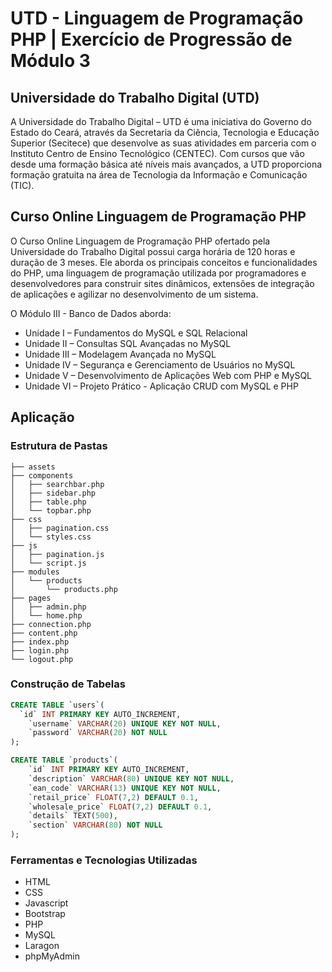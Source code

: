 # UTD - Linguagem de Programação PHP | Exercício de Progressão de Módulo 3

## Universidade do Trabalho Digital (UTD)

A Universidade do Trabalho Digital – UTD é uma iniciativa do Governo do Estado 
do Ceará, através da Secretaria da Ciência, Tecnologia e Educação Superior 
(Secitece) que desenvolve as suas atividades em parceria com o Instituto 
Centro de Ensino Tecnológico (CENTEC). Com cursos que vão desde uma formação 
básica até níveis mais avançados, a UTD proporciona formação gratuita na área 
de Tecnologia da Informação e Comunicação (TIC).

## Curso Online Linguagem de Programação PHP

O Curso Online Linguagem de Programação PHP ofertado pela Universidade do 
Trabalho Digital possui carga horária de 120 horas e duração de 3 meses. Ele 
aborda os principais conceitos e funcionalidades do PHP, uma linguagem de 
programação utilizada por programadores e desenvolvedores para construir sites 
dinâmicos, extensões de integração de aplicações e agilizar no desenvolvimento 
de um sistema.

O Módulo III - Banco de Dados aborda:
- Unidade I – Fundamentos do MySQL e SQL Relacional
- Unidade II – Consultas SQL Avançadas no MySQL
- Unidade III – Modelagem Avançada no MySQL
- Unidade IV – Segurança e Gerenciamento de Usuários no MySQL
- Unidade V – Desenvolvimento de Aplicações Web com PHP e MySQL
- Unidade VI – Projeto Prático - Aplicação CRUD com MySQL e PHP

## Aplicação

### Estrutura de Pastas

```
├── assets
├── components
│   ├── searchbar.php
│   ├── sidebar.php
│   ├── table.php
│   └── topbar.php
├── css
│   ├── pagination.css
│   └── styles.css
├── js
│   ├── pagination.js
│   └── script.js
├── modules
│   └── products
│       └── products.php
├── pages
│   ├── admin.php
│   └── home.php
├── connection.php
├── content.php
├── index.php
├── login.php
└── logout.php
```

### Construção de Tabelas

```sql
CREATE TABLE `users`( 
  `id` INT PRIMARY KEY AUTO_INCREMENT,
	`username` VARCHAR(20) UNIQUE KEY NOT NULL,
	`password` VARCHAR(20) NOT NULL
);

CREATE TABLE `products`(
	`id` INT PRIMARY KEY AUTO_INCREMENT,
	`description` VARCHAR(80) UNIQUE KEY NOT NULL,
	`ean_code` VARCHAR(13) UNIQUE KEY NOT NULL,
	`retail_price` FLOAT(7,2) DEFAULT 0.1,
	`wholesale_price` FLOAT(7,2) DEFAULT 0.1,
	`details` TEXT(500),
	`section` VARCHAR(80) NOT NULL
);
```

### Ferramentas e Tecnologias Utilizadas

- HTML
- CSS
- Javascript
- Bootstrap
- PHP
- MySQL
- Laragon
- phpMyAdmin
